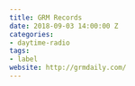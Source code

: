 ```yaml
---
title: GRM Records
date: 2018-09-03 14:00:00 Z
categories:
- daytime-radio
tags:
- label
website: http://grmdaily.com/
---
```


